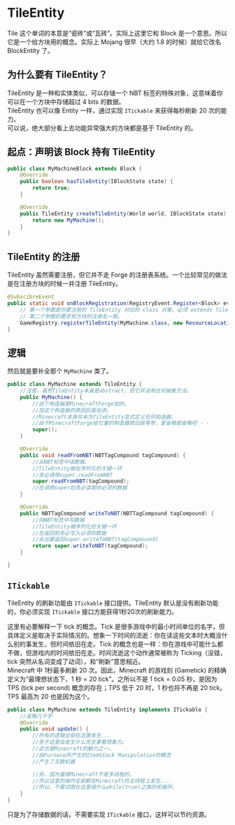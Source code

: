 # TileEntity

Tile 这个单词的本意是“瓷砖”或“瓦砖”。实际上这里它和 Block 是一个意思。所以它是一个给方块用的概念。实际上 Mojang 很早（大约 1.8 的时候）就给它改名 BlockEntity 了。  

## 为什么要有 TileEntity？
TileEntity 是一种和实体类似，可以存储一个 NBT 标签的特殊对象，这意味着你可以在一个方块中存储超过 4 bits 的数据。  
TileEntity 也可以像 Entity 一样，通过实现 `ITickable` 来获得每秒刷新 20 次的能力。  
可以说，绝大部分看上去功能异常强大的方块都是基于 TileEntity 的。

## 起点：声明该 Block 持有 TileEntity

```java
public class MyMachineBlock extends Block {
    @Override
    public boolean hasTileEntity(IBlockState state) {
        return true;
    }

    @Override
    public TileEntity createTileEntity(World world, IBlockState state) {
        return new MyMachine();
    }
}
```

## TileEntity 的注册

TileEntity 虽然需要注册，但它并不走 Forge 的注册表系统。一个比较常见的做法是在注册方块的时候一并注册 TileEntity。

```java
@SubscibreEvent
public static void onBlockRegistration(RegistryEvent.Register<Block> event) {
    // 第一个参数是你要注册的 TileEntity 对应的 class 对象。必须 extends TileEntity。
    // 第二个参数的要求和方块的注册名一致。
    GameRegistry.registerTileEntity(MyMachine.class, new ResourceLocation("my_mod", "my_machine"));
}
```

## 逻辑

然后就是要补全那个 `MyMachine` 类了。

```java
public class MyMachine extends TileEntity {
    //注意，虽然TileEntity本身是abstract，但它并没有任何抽象方法。
    public MyMachine() {
        //这个构造器是MinecraftForge加的。
        //加这个构造器的原因后面会讲。
        //Minecraft本身并未为TileEntity显式定义任何构造器。
        //由于MinecraftForge给它塞的构造器依旧是零参，爱省略就省略吧 - -
        super();
    }

    @Override
    public void readFromNBT(NBTTagCompound tagCompound) {
        //从NBT标签中读数据。
        //TileEntity被反序列化的关键一环
        //务必调用super.readFromNBT
        super.readFromNBT(tagCompound);
        //在调用super后务必读取你必须的数据
    }

    @Override
    public NBTTagCompound writeToNBT(NBTTagCompound tagCompound) {
        //向NBT标签中写数据
        //TileEntity被序列化的关键一环
        //在返回前务必写入必须的数据
        //永远要返回super.writeToNBT(tagCompouond)
        return super.writeToNBT(tagCompound);
    }

}
```

## `ITickable`

TileEntity 的刷新功能由 `ITickable` 接口提供。TileEntity 默认是没有刷新功能的，你必须实现 `ITickable` 接口方能获得1秒20次的刷新能力。

这里有必要解释一下 tick 的概念。Tick 是很多游戏中的最小时间单位的名字，但具体定义是取决于实际情况的。想象一下时间的流逝：你在读这些文本时大概没什么别的事发生，但时间依旧在走。Tick 的概念也是一样：你在游戏中可能什么都不做，但游戏内的时间依旧在走。时间流逝这个动作通常被称为 Ticking（没错，tick 突然从名词变成了动词），和“刷新”意思相近。  
Minecraft 中 1秒最多刷新 20 次。因此，Minecraft 的游戏刻 (Gametick) 的精确定义为“最理想状态下，1 秒 = 20 tick”。之所以不是 1 tick = 0.05 秒，是因为 TPS (tick per second) 概念的存在；TPS 低于 20 时，1 秒也将不再是 20 tick。TPS 最高为 20 也是因为这个。

````java
public class MyMachine extends TileEntity implements ITickable {
    //省略几千字
    @Override
    public void update() {
        //所有的逻辑全部在这里发生...
        //至于这里会发生什么完全要看想象力。
        //这也是Minecraft的魅力之一。
        //由Furnace所产生的ItemStack Manipulation的概念
        //产生了无数机器

        //另，因为蛋疼Minecraft不是多线程的，
        //所以这里的操作全部都在Minecraft的主线程上发生...
        //所以，不要试图在这里搞什么while(true)之类的死循环。
    }
}

````

只是为了存储数据的话，不需要实现 `ITickable` 接口，这样可以节约资源。
